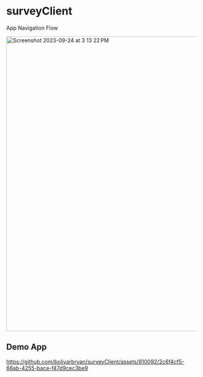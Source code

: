 # surveyClient

App Navigation Flow

<img width="781" alt="Screenshot 2023-09-24 at 3 13 22 PM" src="https://github.com/bolivarbryan/surveyClient/assets/810092/7f44e682-7296-429e-9dab-f84467817503">


## Demo App

https://github.com/bolivarbryan/surveyClient/assets/810092/2c6f4cf5-66ab-4255-bace-f47d9cec3be9

